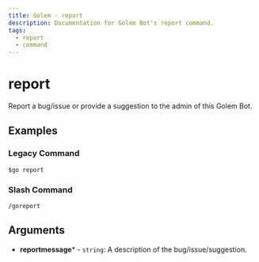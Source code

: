 ```yaml
---
title: Golem - report
description: Documentation for Golem Bot's report command.
tags:
  - report
  - command
---
```


# report 

Report a bug/issue or provide a suggestion to the admin of this Golem Bot.

## Examples

### Legacy Command

```
$go report 
```

### Slash Command

```
/goreport
```

## Arguments
- **reportmessage*** - `string`: A description of the bug/issue/suggestion.




